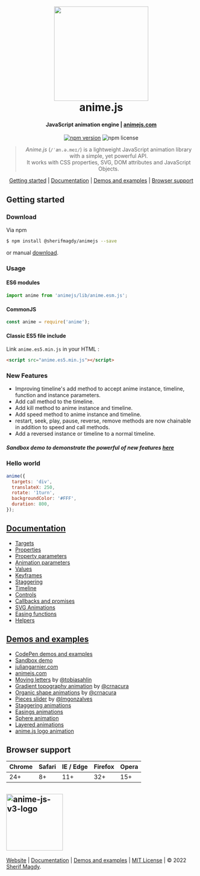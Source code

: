 <h1 align="center">
  <a href="https://animejs.com"><img src="https://animejs.com/documentation/assets/img/animejs-v3-header-animation.gif" width="250"/></a>
  <br>
  anime.js
</h1>

<h4 align="center">JavaScript animation engine | <a href="https://animejs.com" target="_blank">animejs.com</a></h4>

<p align="center">
  <a href="https://www.npmjs.com/package/@sherifmagdy/animejs" rel="nofollow"><img src="https://img.shields.io/badge/npm-v3.3.0-blue" alt="npm version" data-canonical-src="https://img.shields.io/badge/npm-v3.3.0-blue" style="max-width:100%;"></a>
  <img src="https://img.shields.io/github/license/sherif-magdy/anime" alt="npm license" style="max-width:100%;">
</p>

<blockquote align="center">
  <em>Anime.js</em> (<code>/ˈæn.ə.meɪ/</code>) is a lightweight JavaScript animation library with a simple, yet powerful API.<br>
  It works with CSS properties, SVG, DOM attributes and JavaScript Objects.
</blockquote>

<p align="center">
  <a href="#getting-started">Getting started</a>&nbsp;|&nbsp;<a href="#documentation">Documentation</a>&nbsp;|&nbsp;<a href="#demos-and-examples">Demos and examples</a>&nbsp;|&nbsp;<a href="#browser-support">Browser support</a>
</p>

## Getting started

### Download

Via npm

```bash
$ npm install @sherifmagdy/animejs --save
```

or manual [download](https://github.com/sherif-magdy/anime/archive/master.zip).

### Usage

#### ES6 modules

```javascript
import anime from 'animejs/lib/anime.esm.js';
```

#### CommonJS

```javascript
const anime = require('anime');
```

#### Classic ES5 file include

Link `anime.es5.min.js` in your HTML :

```html
<script src="anime.es5.min.js"></script>
```

### New Features

- Improving timeline's add method to accept anime instance, timeline, function and instance parameters.
- Add call method to the timeline.
- Add kill method to anime instance and timeline.
- Add speed method to anime instance and timeline.
- restart, seek, play, pause, reverse, remove methods are now chainable in addition to speed and call methods.
- Add a reversed instance or timeline to a normal timeline.

##### Sandbox demo to demonstrate the powerful of new features [here](https://codesandbox.io/s/threejs-with-anime-l0munm)

### Hello world

```javascript
anime({
  targets: 'div',
  translateX: 250,
  rotate: '1turn',
  backgroundColor: '#FFF',
  duration: 800,
});
```

## [Documentation](https://animejs.com/documentation/)

- [Targets](https://animejs.com/documentation/#cssSelector)
- [Properties](https://animejs.com/documentation/#cssProperties)
- [Property parameters](https://animejs.com/documentation/#duration)
- [Animation parameters](https://animejs.com/documentation/#direction)
- [Values](https://animejs.com/documentation/#unitlessValue)
- [Keyframes](https://animejs.com/documentation/#animationKeyframes)
- [Staggering](https://animejs.com/documentation/#staggeringBasics)
- [Timeline](https://animejs.com/documentation/#timelineBasics)
- [Controls](https://animejs.com/documentation/#playPause)
- [Callbacks and promises](https://animejs.com/documentation/#update)
- [SVG Animations](https://animejs.com/documentation/#motionPath)
- [Easing functions](https://animejs.com/documentation/#linearEasing)
- [Helpers](https://animejs.com/documentation/#remove)

## [Demos and examples](http://codepen.io/collection/b392d3a52d6abf5b8d9fda4e4cab61ab/)

- [CodePen demos and examples](http://codepen.io/collection/b392d3a52d6abf5b8d9fda4e4cab61ab/)
- [Sandbox demo](https://codesandbox.io/s/threejs-with-anime-l0munm)
- [juliangarnier.com](http://juliangarnier.com)
- [animejs.com](https://animejs.com)
- [Moving letters](http://tobiasahlin.com/moving-letters/) by [@tobiasahlin](https://twitter.com/tobiasahlin)
- [Gradient topography animation](https://tympanus.net/Development/GradientTopographyAnimation/) by [@crnacura](https://twitter.com/crnacura)
- [Organic shape animations](https://tympanus.net/Development/OrganicShapeAnimations/) by [@crnacura](https://twitter.com/crnacura)
- [Pieces slider](https://tympanus.net/Tutorials/PiecesSlider/) by [@lmgonzalves](https://twitter.com/lmgonzalves)
- [Staggering animations](https://codepen.io/juliangarnier/pen/4fe31bbe8579a256e828cd4d48c86182?editors=0100)
- [Easings animations](https://codepen.io/juliangarnier/pen/444ed909fd5de38e3a77cc6e95fc1884)
- [Sphere animation](https://codepen.io/juliangarnier/pen/b3bb8ca599ad0f9d00dd044e56cbdea5?editors=0010)
- [Layered animations](https://codepen.io/juliangarnier/pen/6ca836535cbea42157d1b8d56d00be84?editors=0010)
- [anime.js logo animation](https://codepen.io/juliangarnier/pen/d43e8ec355c30871cbe775193255d6f6?editors=0010)

## Browser support

| Chrome | Safari | IE / Edge | Firefox | Opera |
| ------ | ------ | --------- | ------- | ----- |
| 24+    | 8+     | 11+       | 32+     | 15+   |

## <a href="https://animejs.com"><img src="https://animejs.com/documentation/assets/img/animejs-v3-logo-animation.gif" width="150" alt="anime-js-v3-logo"/></a>

[Website](https://animejs.com/) | [Documentation](https://animejs.com/documentation/) | [Demos and examples](http://codepen.io/collection/b392d3a52d6abf5b8d9fda4e4cab61ab/) | [MIT License](LICENSE.md) | © 2022 [Sherif Magdy](https://sunshine-themes.com).
